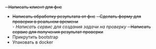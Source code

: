 ~~- Написать клиент для фнс~~
- ~~Написать обработку результата от фнс~~
~~- Сделать форму для проверки в реальном времени~~  
_- Написать сервис для создания задачи на проверку_
~~- Написать сервис для получения результат проверки~~
- Прикрутить bootstrap
- Упаковать в docker

